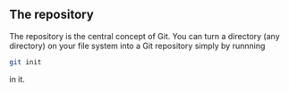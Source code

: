 ## The repository

The repository is the central concept of Git. You can turn a directory (any
directory) on your file system into a Git repository simply by runnning

```bash
git init
```

in it.
